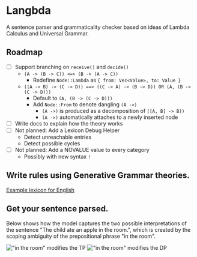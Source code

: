 # Langbda

A sentence parser and grammaticality checker based on ideas of Lambda Calculus and Universal Grammar.

## Roadmap

- [ ] Support branching on `receive()` and `decide()`
  - `(A -> (B -> C)) <=> (B -> (A -> C))`
    - Redefine `Node::Lambda` as `{ from: Vec<Value>, to: Value }`
  - `((A -> B) -> (C -> D)) ==> ((C -> A) -> (B -> D)) OR (A, (B -> (C -> D)))`
    - Default to `(A, (B -> (C -> D)))`
    - Add `Node::From` to denote dangling `(A ->)`
      - `(A ->)` is produced as a decomposition of `([A, B] -> B))`
      - `(A ->)` automatically attaches to a newly inserted node
- [ ] Write docs to explain how the theory works
- [ ] Not planned: Add a Lexicon Debug Helper
  - Detect unreachable entries
  - Detect possible cycles
- [ ] Not planned: Add a NOVALUE value to every category
  - Possibly with new syntax `!`

## Write rules using Generative Grammar theories.

[Example lexicon for English](assets/lexicons/en.lexicon)

## Get your sentence parsed.

Below shows how the model captures the two possible interpretations of the sentence "The child ate an apple in the room.", which is created by the scoping ambiguity of the prepositional phrase "in the room".

![](assets/examples/the-child-ate-an-apple-in-the-room-_tree-1.png "\"in the room\" modifies the TP")
![](assets/examples/the-child-ate-an-apple-in-the-room-_tree-2.png "\"in the room\" modifies the DP")

